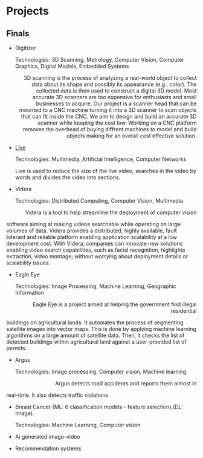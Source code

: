 # Projects

## Finals
* <p>Digitizer</p>
  <p>Technologies: 3D Scanning, Metrology, Computer Vision, Computer Graphics, Digital Models, Embedded Systems</p>
  <p style="text-align: right "> 3D scanning is the process of analyzing a real-world object to collect data about its shape and possibly its appearance (e.g., color). The collected data is then used   to construct a digital 3D model. Most accurate 3D scanners are too expensive for enthusiasts and small businesses to acquire. Our project is a scanner head that can be   mounted to a CNC machine turning it into a 3D scanner to scan objects that can fit inside the CNC. We aim to design and build an accurate 3D scanner while keeping the   cost low. Working on a CNC platform removes the overhead of buying diffrent machines to model and build objects making for an overall cost effective solution. </p>

* <p> <a href="https://www.facebook.com/story.php?story_fbid=pfbid02B36jSbZf6W5ak8wWh8oXq4boU6WstHvTpPDB6PmJXeWmM3Z2jb719vezyjkBLe7Kl&id=100000733070452">Live</a> </p>
  <p>Technologies: Multimedia, Artificial Intelligence, Computer Networks</p>
  <p>Live is used to reduce the size of the live video, searches in the video by words and divides the video into sections. </p>

* <p>Videra</p>
  <p>Technologies: Distributed Computing, Computer Vision, Multimedia</p>
  <p style="text-align: right "> Videra is a tool to help streamline the deployment of computer vision
software aiming at making videos searchable while operating on large
volumes of data. Videra provides a distributed, highly available, fault
tolerant and reliable platform enabling application scalability at a low
development cost.
With Videra, companies can innovate new solutions enabling video
search capabilities, such as facial recognition, highlights extraction,
video montage; without worrying about deployment details or scalability
issues. </p>

* <p>Eagle Eye</p>
  <p>Technologies: Image Processing, Machine Learning, Geographic Information</p>
  <p style="text-align: right "> Eagle Eye is a project aimed at helping the government find illegal residential
buildings on agricultural lands. It automates the process of segmenting satellite
images into vector maps. This is done by applying machine learning algorithms
on a large amount of satellite data. Then, it checks the list of detected buildings
within agricultural land against a user-provided list of permits. </p>

* <p>Argus</p>
  <p>Technologies: Image processing, Computer vision, Machine learning.</p>
  <p style="text-align: right "> Argus detects road accidents and reports them almost in
real-time. It also detects traffic violations. </p>

* Breast Cancer (ML: 6 classification models - feature selection),(DL: Image).
  <p>Technologies: Machine Learning, Computer vision</p>
  
* <p>Ai generated image-video</p>

* <p>Recommendation systems</p>
